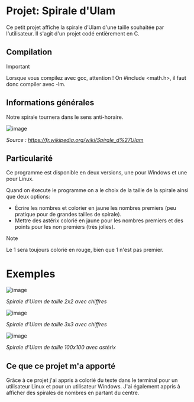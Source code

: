 # Projet: Spirale d'Ulam
Ce petit projet affiche la spirale d’Ulam d'une taille souhaitée par l'utilisateur. Il s'agit d'un projet codé entièrement en C. 

## Compilation
> [!IMPORTANT]
>Lorsque vous compilez avec gcc, attention ! On #include <math.h>, il faut donc compiler avec -lm.

## Informations générales

Notre spirale tournera dans le sens anti-horaire.

![image](https://github.com/user-attachments/assets/8469d79d-4407-4bf3-a987-7403b20f4f78)

*Source : https://fr.wikipedia.org/wiki/Spirale_d%27Ulam*

## Particularité

Ce programme est disponible en deux versions, une pour Windows et une pour Linux.

Quand on éxecute le programme on a le choix de la taille de la spirale ainsi que deux options:

- Écrire les nombres et colorier en jaune les nombres premiers (peu pratique pour de grandes tailles de spirale).
- Mettre des astérix colorié en jaune pour les nombres premiers et des points pour les non premiers (très jolies).

> [!NOTE]
> Le 1 sera toujours colorié en rouge, bien que 1 n'est pas premier.

# Exemples
![image](https://github.com/user-attachments/assets/fd60dc7e-4138-4af2-9949-ea542883e201)

*Spirale d'Ulam de taille 2x2 avec chiffres*

![image](https://github.com/user-attachments/assets/02172b5b-7edf-417a-aa11-4aaaedab2949)

*Spirale d'Ulam de taille 3x3 avec chiffres*

![image](https://github.com/user-attachments/assets/7c6175c8-2a86-4eee-b551-7a4d99031813)

*Spirale d'Ulam de taille 100x100 avec astérix*

## Ce que ce projet m'a apporté

Grâce à ce projet j'ai appris à colorié du texte dans le terminal pour un utilisateur Linux et pour un utilisateur Windows.
J'ai également appris à afficher des spirales de nombres en partant du centre.
